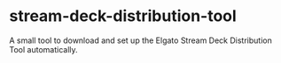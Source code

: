 # stream-deck-distribution-tool
A small tool to download and set up the Elgato Stream Deck Distribution Tool automatically. 
